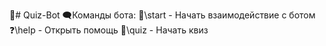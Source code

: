 :robot:# Quiz-Bot
:left_speech_bubble:Команды бота:
:rocket:\start - Начать взаимодействие с ботом
:question:\help - Открыть помощь
:dart:\quiz - Начать квиз
